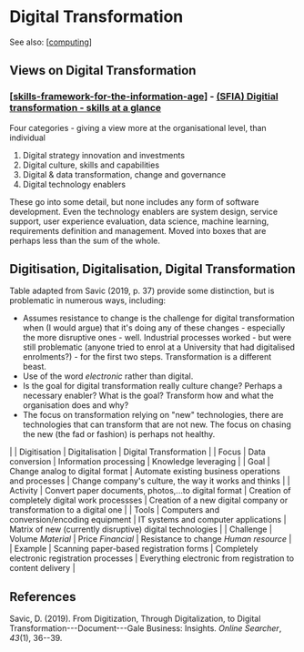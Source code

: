 <!--
 Copyright (C) 2023 David Jones
 
 This file is part of memex.
 
 memex is free software: you can redistribute it and/or modify
 it under the terms of the GNU General Public License as published by
 the Free Software Foundation, either version 3 of the License, or
 (at your option) any later version.
 
 memex is distributed in the hope that it will be useful,
 but WITHOUT ANY WARRANTY; without even the implied warranty of
 MERCHANTABILITY or FITNESS FOR A PARTICULAR PURPOSE.  See the
 GNU General Public License for more details.
 
 You should have received a copy of the GNU General Public License
 along with memex.  If not, see <http://www.gnu.org/licenses/>.
-->

# Digital Transformation 

See also: [[computing]]


## Views on Digital Transformation

### [[skills-framework-for-the-information-age]] - [(SFIA) Digitial transformation - skills at a glance](https://sfia-online.org/en/sfia-8/sfia-views/digital-transformation?path=/glance)

Four categories - giving a view more at the organisational level, than individual

1. Digital strategy innovation and investments
2. Digital culture, skills and capabilities
3. Digital & data transformation, change and governance
4. Digital technology enablers

These go into some detail, but none includes any form of software development. Even the technology enablers are system design, service support, user experience evaluation, data science, machine learning, requirements definition and management.  Moved into boxes that are perhaps less than the sum of the whole.

## Digitisation, Digitalisation, Digital Transformation

Table adapted from Savic (2019, p. 37) provide some distinction, but is problematic in numerous ways, including:

- Assumes resistance to change is the challenge for digital transformation when (I would argue) that it's doing any of these changes - especially the more disruptive ones - well. Industrial processes worked - but were still problematic (anyone tried to enrol at a University that had digitalised enrolments?) - for the first two steps. Transformation is a different beast.
- Use of the word _electronic_ rather than digital.
- Is the goal for digital transformation really culture change? Perhaps a necessary enabler? What is the goal? Transform how and what the organisation does and why? 
- The focus on transformation relying on "new" technologies, there are technologies that can transform that are not new. The focus on chasing the new (the fad or fashion) is perhaps not healthy.

| | Digitisation | Digitalisation | Digital Transformation |
| Focus | Data conversion | Information processing | Knowledge leveraging |
| Goal | Change analog to digital format | Automate existing business operations and processes | Change company's culture, the way it works and thinks | 
| Activity | Convert paper documents, photos,...to digital format | Creation of completely digital work processses | Creation of a new digital company or transformation to a digital one |
| Tools | Computers and conversion/encoding equipment | IT systems and computer applications | Matrix of new (currently disruptive) digital technologies |
| Challenge | Volume _Material_ | Price _Financial_ | Resistance to change _Human resource_ |
| Example | Scanning paper-based registration forms | Completely electronic registration processes | Everything electronic from registration to content delivery |

## References 

Savic, D. (2019). From Digitization, Through Digitalization, to Digital Transformation---Document---Gale Business: Insights. *Online Searcher*, *43*(1), 36--39.

[//begin]: # "Autogenerated link references for markdown compatibility"
[computing]: computing "Computing"
[skills-framework-for-the-information-age]: profession/skills-framework-for-the-information-age "Skills Framework for the Information Age"
[//end]: # "Autogenerated link references"